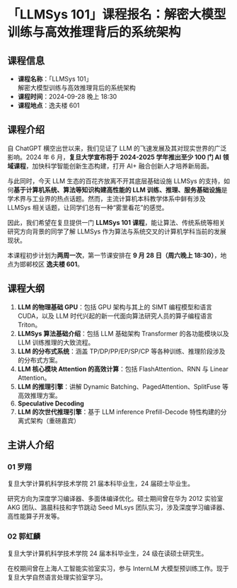 # 「LLMSys 101」课程报名：解密大模型训练与高效推理背后的系统架构

## 课程信息

- **课程名称**：「LLMSys 101」  
  解密大模型训练与高效推理背后的系统架构
- **课程时间**：2024-09-28 晚上 18:30
- **课程地点**：逸夫楼 601

## 课程介绍

自 ChatGPT 横空出世以来，我们见证了 LLM 的飞速发展及其对现实世界的广泛影响。2024 年 6 月，**复旦大学宣布将于 2024-2025 学年推出至少 100 门 AI 领域课程**，加快科学智能创新生态构建，打开 AI+ 融合创新人才培养新局面。

与此同时，今天 LLM 生态的百花齐放离不开其底层基础设施 LLMSys 的支持，如何**基于计算机系统、算法等知识构建高性能的 LLM 训练、推理、服务基础设施**是学术界与工业界的热点话题。然而，主流计算机本科教学体系中鲜有涉及 LLMSys 相关话题，让同学们总有一种“雾里看花”的感觉。

因此，我们希望在复旦提供一门 **LLMSys 101 课程**，能让算法、传统系统等相关研究方向背景的同学了解 LLMSys 作为算法与系统交叉的计算机学科当前的发展现状。

本课程初步计划为**两周一次**，第一节课安排在 **9 月 28 日（周六晚上 18:30）**，地点为邯郸校区 **逸夫楼 601**。

## 课程大纲

1. **LLM 的物理基础 GPU**：包括 GPU 架构与其上的 SIMT 编程模型和语言 CUDA，以及 LLM 时代兴起的新一代面向算法研究人员的算子编程语言 Triton。
2. **LLMSys 算法基础介绍**：包括 LLM 基础架构 Transformer 的各功能模块以及 LLM 训练推理的大致流程。
3. **LLM 的分布式系统**：涵盖 TP/DP/PP/EP/SP/CP 等各种训练、推理阶段涉及的分布式方案。
4. **LLM 核心模块 Attention 的高效计算**：包括 FlashAttention、RNN 与 Linear Attention。
5. **LLM 的推理引擎**：讲解 Dynamic Batching、PagedAttention、SplitFuse 等高效推理方案。
6. **Speculative Decoding**
7. **LLM 的次世代推理引擎**：基于 LLM inference Prefill-Decode 特性构建的分离式架构（重磅嘉宾）

## 主讲人介绍

### 01 罗翔

复旦大学计算机科学技术学院 21 届本科毕业生，24 届硕士毕业生。

研究方向为深度学习编译器、多面体编译优化。硕士期间曾在华为 2012 实验室 AKG 团队、潞晨科技和字节跳动 Seed MLsys 团队实习，涉及深度学习编译器、高性能算子开发等。

### 02 郭虹麟

复旦大学计算机科学技术学院 24 届本科毕业生，24 级在读硕士研究生。

在校期间曾在上海人工智能实验室实习，参与 InternLM 大模型预训练工作。现于复旦大学自然语言处理实验室学习。
